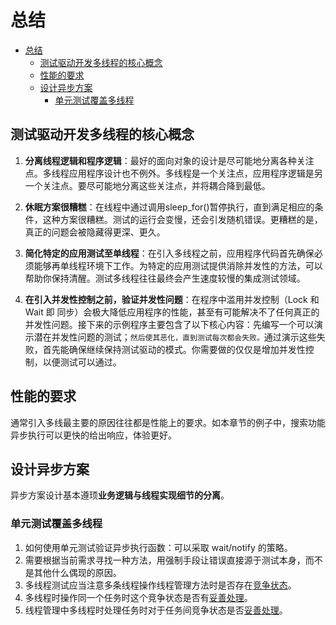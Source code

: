 # 总结

- [总结](#总结)
  - [测试驱动开发多线程的核心概念](#测试驱动开发多线程的核心概念)
  - [性能的要求](#性能的要求)
  - [设计异步方案](#设计异步方案)
    - [单元测试覆盖多线程](#单元测试覆盖多线程)

## 测试驱动开发多线程的核心概念

1. **分离线程逻辑和程序逻辑**：最好的面向对象的设计是尽可能地分离各种关注点。多线程应用程序设计也不例外。多线程是一个关注点，应用程序逻辑是另一个关注点。要尽可能地分离这些关注点，并将耦合降到最低。

2. **休眠方案很糟糕**：在线程中通过调用sleep_for()暂停执行，直到满足相应的条件，这种方案很糟糕。测试的运行会变慢，还会引发随机错误。更糟糕的是，真正的问题会被隐藏得更深、更久。

3. **简化特定的应用测试至单线程**：在引入多线程之前，应用程序代码首先确保必须能够再单线程环境下工作。为特定的应用测试提供消除并发性的方法，可以帮助你保持清醒。测试多线程往往最终会产生速度较慢的集成测试领域。

4. **在引入并发性控制之前，验证并发性问题**：在程序中滥用并发控制（Lock 和 Wait 即 同步）会极大降低应用程序的性能，甚至有可能解决不了任何真正的并发性问题。接下来的示例程序主要包含了以下核心内容：先编写一个可以演示潜在并发性问题的测试；`然后使其恶化，直到测试每次都会失败。`通过演示这些失败，首先能确保继续保持测试驱动的模式。你需要做的仅仅是增加并发性控制，以便测试可以通过。

## 性能的要求

通常引入多线最主要的原因往往都是性能上的要求。如本章节的例子中，搜索功能异步执行可以更快的给出响应，体验更好。

## 设计异步方案

异步方案设计基本遵顼**业务逻辑与线程实现细节的分离**。

### 单元测试覆盖多线程

1. 如何使用单元测试验证异步执行函数：可以采取 wait/notify 的策略。
2. 需要根据当前需求寻找一种方法，用强制手段让错误直接源于测试本身，而不是其他什么偶现的原因。
3. 多线程测试应当注意多条线程操作线程管理方法时是否存在[竞争状态](./9.md#暴露并发性问题)。
4. 多线程时操作同一个任务时这个竞争状态是否有[妥善处理](./9.md#在测试中创建客户端线程)。
5. 线程管理中多线程时处理任务时对于任务间竞争状态是否[妥善处理](./9.md#在-threadpool-中创建多个线程)。

